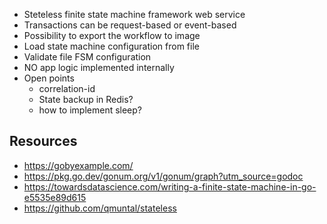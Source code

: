 
- Steteless finite state machine framework web service
- Transactions can be request-based or event-based
- Possibility to export the workflow to image
- Load state machine configuration from file
- Validate file FSM configuration
- NO app logic implemented internally
- Open points
  - correlation-id
  - State backup in Redis?
  - how to implement sleep?


## Resources

- https://gobyexample.com/
- https://pkg.go.dev/gonum.org/v1/gonum/graph?utm_source=godoc
- https://towardsdatascience.com/writing-a-finite-state-machine-in-go-e5535e89d615
- https://github.com/qmuntal/stateless